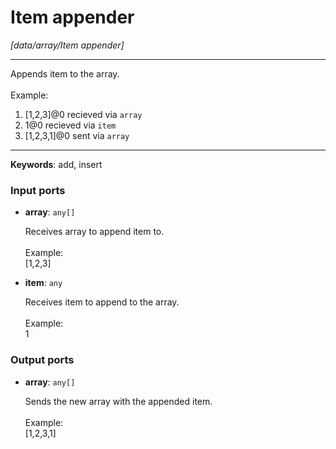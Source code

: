 # Item appender

_[data/array/Item appender]_

---

Appends item to the array.<br>
<br>
Example: <br>
1. [1,2,3]@0 recieved via `array` <br>
2. 1@0 recieved via `item` <br>
3. [1,2,3,1]@0 sent via `array`<br>

---

__Keywords__: add, insert

### Input ports

* __array__: ` any[] `


    Receives array to append item to.<br>
    <br>
    Example:<br>
    [1,2,3]<br>


* __item__: ` any `


    Receives item to append to the array.<br>
    <br>
    Example:<br>
    1<br>

### Output ports

* __array__: ` any[] `


    Sends the new array with the appended item.<br>
    <br>
    Example:<br>
    [1,2,3,1]<br>

